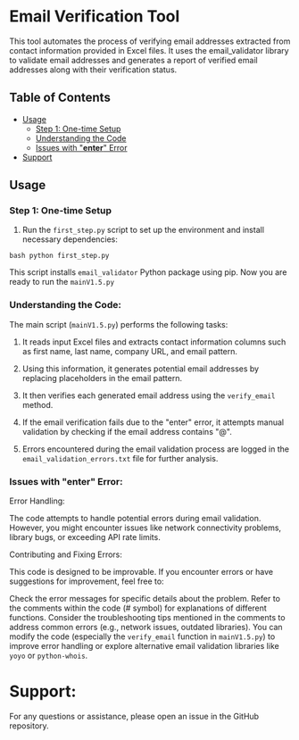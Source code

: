 # Email Verification Tool

This tool automates the process of verifying email addresses extracted from contact information provided in Excel files. It uses the email_validator library to validate email addresses and generates a report of verified email addresses along with their verification status.

## Table of Contents

- [Usage](#usage)
  - [Step 1: One-time Setup](#step-1-one-time-setup)
  - [Understanding the Code](#understanding-the-code)
  - [Issues with "__enter__" Error](#issues-with-enter-error)
- [Support](#support)

## Usage

### Step 1: One-time Setup

1. Run the `first_step.py` script to set up the environment and install necessary dependencies:

```
bash python first_step.py
```
This script installs `email_validator` Python package using pip.
Now you are ready to run the `mainV1.5.py`

### Understanding the Code:

The main script (`mainV1.5.py`) performs the following tasks:

  1. It reads input Excel files and extracts contact information columns such as first name, last name, company URL, and email pattern.

  2. Using this information, it generates potential email addresses by replacing placeholders in the email pattern.

  3. It then verifies each generated email address using the `verify_email` method.

  4. If the email verification fails due to the "enter" error, it attempts manual validation by checking if the email address contains "@".
  
  5. Errors encountered during the email validation process are logged in the `email_validation_errors.txt` file for further analysis.


### Issues with "__enter__" Error:

Error Handling:

The code attempts to handle potential errors during email validation. However, you might encounter issues like network connectivity problems, library bugs, or exceeding API rate limits.

Contributing and Fixing Errors:

This code is designed to be improvable. If you encounter errors or have suggestions for improvement, feel free to:

Check the error messages for specific details about the problem.
Refer to the comments within the code (# symbol) for explanations of different functions.
Consider the troubleshooting tips mentioned in the comments to address common errors (e.g., network issues, outdated libraries).
You can modify the code (especially the `verify_email` function in `mainV1.5.py`) to improve error handling or explore alternative email validation libraries like `yoyo` or `python-whois`.

# Support:
For any questions or assistance, please open an issue in the GitHub repository.

